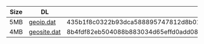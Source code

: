 |    Size   |     DL  | sha512sum |
|  ---  |  ---  |  ---  |
| 5MB | [geoip.dat](https://cdn.jsdelivr.net/gh/googleians/Rules@main/geoip.dat) | 435b1f8c0322b93dca588895747812d8b01cf0970ea86515477a1c96e7815ab5f441d35384a1cd07563c8347852a9f7f93bec420023e55fe5564b72bbdefce38 |
| 4MB | [geosite.dat](https://cdn.jsdelivr.net/gh/googleians/Rules@main/geosite.dat) | 8b4fdf82eb504088b883034d65effd0add083803eb5cd8644aac3d0ad66357cb5147830b3afd446aca798fd56109fedaf30276e13d345a7e64c14d3591524f06 |
